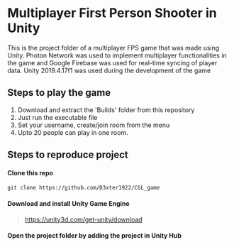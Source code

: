 # Multiplayer First Person Shooter in Unity
This is the project folder of a multiplayer FPS game that was made using Unity. Photon Network was used to implement multiplayer functionalities in the game and Google Firebase was used for real-time syncing of player data. Unity 2019.4.17f1 was used during the development of the game


## Steps to play the game
1. Download and extract the 'Builds' folder from this repository
2. Just run the executable file
3. Set your username, create/join room from the menu
4. Upto 20 people can play in one room.

## Steps to reproduce project

#### Clone this repo 
```
git clone https://github.com/D3xter1922/CGL_game
```
#### Download and install Unity Game Engine
> https://unity3d.com/get-unity/download

#### Open the project folder by adding the project in Unity Hub

